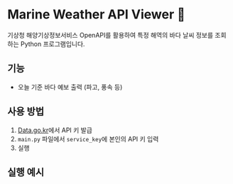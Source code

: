 # Marine Weather API Viewer 🌊

기상청 해양기상정보서비스 OpenAPI를 활용하여 특정 해역의 바다 날씨 정보를 조회하는 Python 프로그램입니다.

## 기능
- 오늘 기준 바다 예보 출력 (파고, 풍속 등)

## 사용 방법
1. [Data.go.kr](https://www.data.go.kr/data/15084082/openapi.do)에서 API 키 발급
2. `main.py` 파일에서 `service_key`에 본인의 API 키 입력
3. 실행

## 실행 예시
